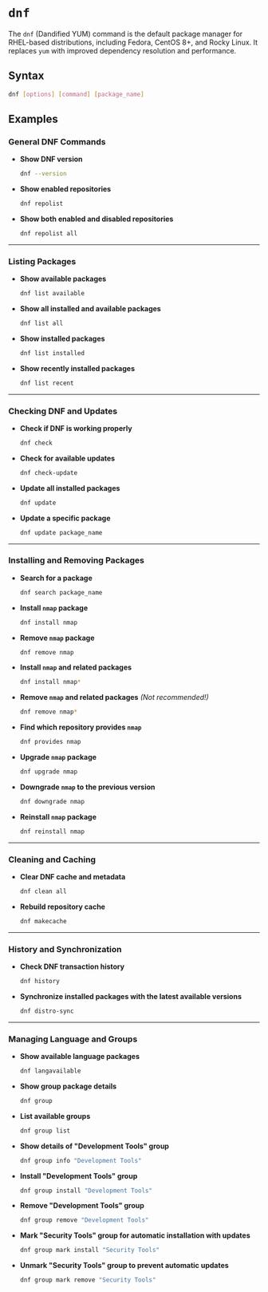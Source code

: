 # `dnf`  
The `dnf` (Dandified YUM) command is the default package manager for RHEL-based distributions, including Fedora, CentOS 8+, and Rocky Linux. It replaces `yum` with improved dependency resolution and performance.


## **Syntax**  
```bash
dnf [options] [command] [package_name]
```


## **Examples**  

### **General DNF Commands**  

- **Show DNF version**  
  ```bash
  dnf --version
  ```

- **Show enabled repositories**  
  ```bash
  dnf repolist
  ```

- **Show both enabled and disabled repositories**  
  ```bash
  dnf repolist all
  ```

---

### **Listing Packages**  

- **Show available packages**  
  ```bash
  dnf list available
  ```

- **Show all installed and available packages**  
  ```bash
  dnf list all
  ```

- **Show installed packages**  
  ```bash
  dnf list installed
  ```

- **Show recently installed packages**  
  ```bash
  dnf list recent
  ```

---

### **Checking DNF and Updates**  

- **Check if DNF is working properly**  
  ```bash
  dnf check
  ```

- **Check for available updates**  
  ```bash
  dnf check-update
  ```

- **Update all installed packages**  
  ```bash
  dnf update
  ```

- **Update a specific package**  
  ```bash
  dnf update package_name
  ```

---

### **Installing and Removing Packages**  

- **Search for a package**  
  ```bash
  dnf search package_name
  ```

- **Install `nmap` package**  
  ```bash
  dnf install nmap
  ```

- **Remove `nmap` package**  
  ```bash
  dnf remove nmap
  ```

- **Install `nmap` and related packages**  
  ```bash
  dnf install nmap*
  ```

- **Remove `nmap` and related packages** *(Not recommended!)*  
  ```bash
  dnf remove nmap*
  ```

- **Find which repository provides `nmap`**  
  ```bash
  dnf provides nmap
  ```

- **Upgrade `nmap` package**  
  ```bash
  dnf upgrade nmap
  ```

- **Downgrade `nmap` to the previous version**  
  ```bash
  dnf downgrade nmap
  ```

- **Reinstall `nmap` package**  
  ```bash
  dnf reinstall nmap
  ```

---

### **Cleaning and Caching**  

- **Clear DNF cache and metadata**  
  ```bash
  dnf clean all
  ```

- **Rebuild repository cache**  
  ```bash
  dnf makecache
  ```

---

### **History and Synchronization**  

- **Check DNF transaction history**  
  ```bash
  dnf history
  ```

- **Synchronize installed packages with the latest available versions**  
  ```bash
  dnf distro-sync
  ```

---

### **Managing Language and Groups**  

- **Show available language packages**  
  ```bash
  dnf langavailable
  ```

- **Show group package details**  
  ```bash
  dnf group
  ```

- **List available groups**  
  ```bash
  dnf group list
  ```

- **Show details of "Development Tools" group**  
  ```bash
  dnf group info "Development Tools"
  ```

- **Install "Development Tools" group**  
  ```bash
  dnf group install "Development Tools"
  ```

- **Remove "Development Tools" group**  
  ```bash
  dnf group remove "Development Tools"
  ```

- **Mark "Security Tools" group for automatic installation with updates**  
  ```bash
  dnf group mark install "Security Tools"
  ```

- **Unmark "Security Tools" group to prevent automatic updates**  
  ```bash
  dnf group mark remove "Security Tools"
  ```
